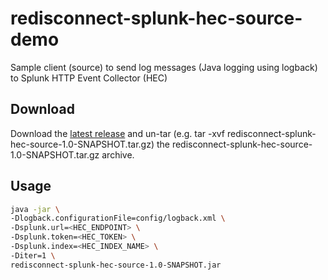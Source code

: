 # redisconnect-splunk-hec-source-demo
Sample client (source) to send log messages (Java logging using logback) to Splunk HTTP Event Collector (HEC)

## Download

Download the [latest release](https://github.com/redis-field-engineering/redisconnect-splunk-hec-source-demo/releases) and un-tar (e.g. tar -xvf redisconnect-splunk-hec-source-1.0-SNAPSHOT.tar.gz) the redisconnect-splunk-hec-source-1.0-SNAPSHOT.tar.gz archive.

## Usage

```bash
java -jar \
-Dlogback.configurationFile=config/logback.xml \
-Dsplunk.url=<HEC_ENDPOINT> \
-Dsplunk.token=<HEC_TOKEN> \
-Dsplunk.index=<HEC_INDEX_NAME> \
-Diter=1 \
redisconnect-splunk-hec-source-1.0-SNAPSHOT.jar
```